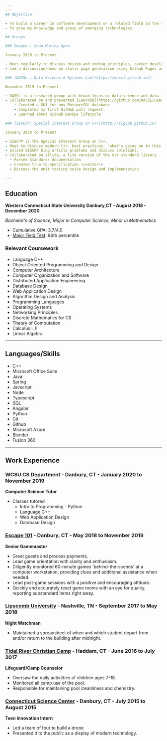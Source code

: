 ```yaml
---
---
## Objective

- To build a career in software development or a related field in the scientific research industry
- To grow my knowledge and grasp of emerging technologies.

## Groups

### Smopen : Sean Murthy Open

January 2020 to Present

- Meet regularly to discuss design and coding principles, career development, algorithm analysis, speaking, writing, testing, etc.
- Led a discussion/demo on static page generation using Github Pages and Jekyll

### [DASSL : Data Science & Systems Lab](https://dassl.github.io/)

November 2019 to Present

- DASSL is a research group with broad focus on data science and data-intensive systems.
- Collaborated on and presented [LearnDB](https://github.com/DASSL/LearnDB), at the DASSL Day conference.
    - Created a GUI for any PostgreSQL database
    - Completed my first GitHub pull request.
    - Learned about GitHub DevOps lifecycle

### [SIGCPP: Special Interest Group on C++](http://sigcpp.github.io)

January 2020 to Present

- SIGCPP is the Special Interest Group on C++.
- Meet to discuss modern C++, best practices, "what's going on in this code".
- Solved SIGCPP blog article problems and discuss solutions.
- Collaborated on stlite, a lite version of the C++ standard library
  - Parsed Standards documentation  
  - Created true-to-specification \<vector\>
  - Discuss the unit testing suite design and implementation

---
```


## Education

**Western Connecticut State University Danbury,CT - August 2018 - December 2020**

_Bachelor's of Science, Major in Computer Science, Minor in Mathematics_

- Cumulative GPA: 3.7/4.0
- [Major Field Test](https://www.ets.org/mft/about/content/computer_science): 96th percentile

### Relevant Coursework

- Language C++
- Object Oriented Programming and Design
- Computer Architecture
- Computer Organization and Software
- Distributed Application Engineering
- Database Design
- Web Application Design
- Algorithm Design and Analysis
- Programming Languages
- Operating Systems
- Networking Principles
- Discrete Mathematics for CS
- Theory of Computation
- Calculus I, II
- Linear Algebra

---

## Languages/Skills

- C++
- Microsoft Office Suite
- Java
- Spring
- Javscript
- Node
- Typescript
- SQL
- Angular
- Python
- Git
- Github
- Microsoft Azure
- Blender
- Fusion 360

---

## Work Experience

### WCSU CS Department - Danbury, CT - January 2020 to November 2019

**Computer Science Tutor**

- Classes tutored
  - Intro to Programming - Python
  - Language C++
  - Web Application Design
  - Database Design

### [**Escape 101**](https://www.esc101.com/) - Danbury, CT - May 2018 to November 2019

**Senior Gamemaster**

- Greet guests and process payments.
- Lead game orientation with clarity and enthusiasm.
- Diligently monitored 60-minute games 'behind-the-scenes' at a computer workstation, providing clues and additional assistance when needed.
- Lead post-game sessions with a positive and encouraging attitude.
- Quickly and accurately reset game rooms with an eye for quality, reporting substandard items right away.

### [**Lipscomb University**](https://www.lipscomb.edu/) - Nashville, TN - September 2017 to May 2018

**Night Watchman**

- Maintained a spreadsheet of when and which student depart from and/or return to the building after midnight.

### [**Tidal River Christian Camp**](https://www.tidalriverchristiancamp.com/) - Haddam, CT - June 2016 to July 2017

**Lifeguard/Camp Counselor**

- Oversaw the daily activitties of children ages 7-18.
- Monitored all camp use of the pool.
- Responsible for maintaining pool cleanliness and chemistry.

### [**Connecticut Science Center**](https://ctsciencecenter.org/) - Danbury, CT - July 2015 to August 2015

**Teen Innovation Intern**

- Led a team of four to build a drone
- Presented it to the public as a display of modern technology.
